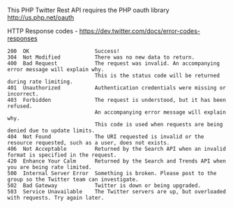This PHP Twitter Rest API requires the PHP oauth library http://us.php.net/oauth

HTTP Response codes - https://dev.twitter.com/docs/error-codes-responses

    200  OK                     Success!
    304  Not Modified           There was no new data to return.
    400  Bad Request            The request was invalid. An accompanying error message will explain why.
                                This is the status code will be returned during rate limiting.
    401  Unauthorized           Authentication credentials were missing or incorrect.
    403  Forbidden              The request is understood, but it has been refused.
                                An accompanying error message will explain why.
                                This code is used when requests are being denied due to update limits.
    404  Not Found              The URI requested is invalid or the resource requested, such as a user, does not exists.
    406  Not Acceptable         Returned by the Search API when an invalid format is specified in the request.
    420  Enhance Your Calm      Returned by the Search and Trends API when you are being rate limited.
    500  Internal Server Error  Something is broken. Please post to the group so the Twitter team can investigate.
    502  Bad Gateway            Twitter is down or being upgraded.
    503  Service Unavailable    The Twitter servers are up, but overloaded with requests. Try again later.
